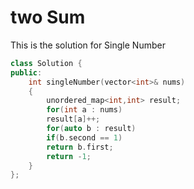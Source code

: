 # two Sum

This is the solution for Single Number

```cpp
class Solution {
public:
    int singleNumber(vector<int>& nums)
    {
        unordered_map<int,int> result;
        for(int a : nums)
        result[a]++;
        for(auto b : result)
        if(b.second == 1)
        return b.first;
        return -1;
    }
};
```